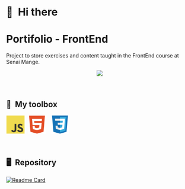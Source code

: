 # 👋 &nbsp;Hi there
# Portifolio - FrontEnd
Project to store exercises and content taught in the FrontEnd course at Senai Mange.

<div align="center">
   <img src="[https://64.media.tumblr.com/6817bc1e7a8566924b4b2503a9ee4032/1eec2c221201275f-26/s640x960/4f6dffe3c2334ed1750917f9f0caa3ebc05c15a3.gif](https://tenor.com/ptBR/view/wingman-gif-1599104376302260408)">
</div>

&nbsp;

## 🧰 &nbsp;My toolbox

<img  src="https://raw.githubusercontent.com/devicons/devicon/1119b9f84c0290e0f0b38982099a2bd027a48bf1/icons/javascript/javascript-original.svg" alt="JavaScript" width="50" height="50"/>&nbsp;
<img  src="https://raw.githubusercontent.com/devicons/devicon/1119b9f84c0290e0f0b38982099a2bd027a48bf1/icons/html5/html5-plain.svg" alt="HTML5" width="50" height="50"/> &nbsp;
<img  src="https://raw.githubusercontent.com/devicons/devicon/1119b9f84c0290e0f0b38982099a2bd027a48bf1/icons/css3/css3-original.svg" alt="CSS3" width="50" height="50"/>&nbsp;
          
&nbsp;

## 🖥 &nbsp;Repository
[![Readme Card](https://github-readme-stats.vercel.app/api/pin/?username=LucasSilvaC&repo=Portifolio-FrontEnd&bg_color=0d1116&title_color=ce09ec&text_color=a4aacb&icon_color=007ec6)](https://github.com/LucasSilvaC/Portifolio-FrontEnd) &nbsp;
